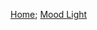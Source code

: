 

[Home](https://github.com/getcarter1);
[Mood Light](https://github.com/getcarter1/Bluetooth-Mood-Light) 
